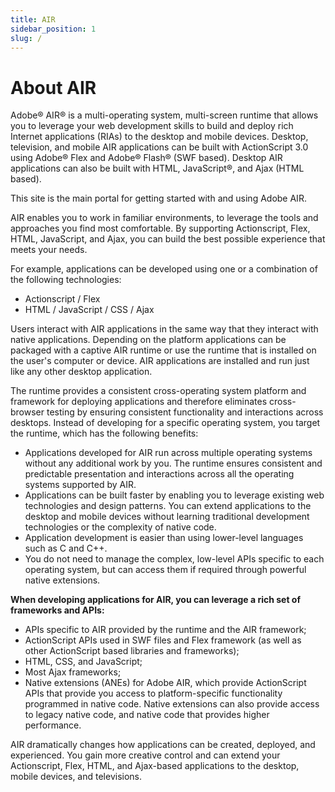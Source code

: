 ```yaml
---
title: AIR
sidebar_position: 1
slug: /
---
```


# About AIR

Adobe® AIR® is a multi-operating system, multi-screen runtime that allows you to leverage your web development skills to build and deploy rich Internet applications (RIAs) to the desktop and mobile devices. Desktop, television, and mobile AIR applications can be built with ActionScript 3.0 using Adobe® Flex and Adobe® Flash® (SWF based). Desktop AIR applications can also be built with HTML, JavaScript®, and Ajax (HTML based).

This site is the main portal for getting started with and using Adobe AIR.

AIR enables you to work in familiar environments, to leverage the tools and approaches you find most comfortable. By supporting Actionscript, Flex, HTML, JavaScript, and Ajax, you can build the best possible experience that meets your needs.

For example, applications can be developed using one or a combination of the following technologies:

- Actionscript / Flex
- HTML / JavaScript / CSS / Ajax

Users interact with AIR applications in the same way that they interact with native applications. Depending on the platform applications can be packaged with a captive AIR runtime or use the runtime that is installed on the user's computer or device. AIR applications are installed and run just like any other desktop application.

The runtime provides a consistent cross-operating system platform and framework for deploying applications and therefore eliminates cross-browser testing by ensuring consistent functionality and interactions across desktops. Instead of developing for a specific operating system, you target the runtime, which has the following benefits:

- Applications developed for AIR run across multiple operating systems without any additional work by you. The runtime ensures consistent and predictable presentation and interactions across all the operating systems supported by AIR.
- Applications can be built faster by enabling you to leverage existing web technologies and design patterns. You can extend applications to the desktop and mobile devices without learning traditional development technologies or the complexity of native code.
- Application development is easier than using lower-level languages such as C and C++.
- You do not need to manage the complex, low-level APIs specific to each operating system, but can access them if required through powerful native extensions.

**When developing applications for AIR, you can leverage a rich set of frameworks and APIs:**

- APIs specific to AIR provided by the runtime and the AIR framework;
- ActionScript APIs used in SWF files and Flex framework (as well as other ActionScript based libraries and frameworks);
- HTML, CSS, and JavaScript;
- Most Ajax frameworks;
- Native extensions (ANEs) for Adobe AIR, which provide ActionScript APIs that provide you access to platform-specific functionality programmed in native code. Native extensions can also provide access to legacy native code, and native code that provides higher performance.

AIR dramatically changes how applications can be created, deployed, and experienced. You gain more creative control and can extend your Actionscript, Flex, HTML, and Ajax-based applications to the desktop, mobile devices, and televisions.

